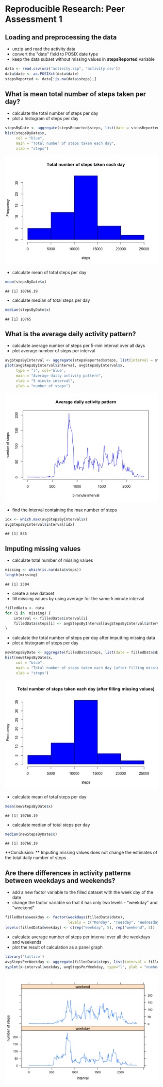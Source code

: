 # Reproducible Research: Peer Assessment 1


## Loading and preprocessing the data

* unzip and read the activity data
* convert the "date" field to POSIX date type
* keep the data subset without missing values in **stepsReported** variable


```r
data <- read.csv(unz("activity.zip", 'activity.csv'))
data$date <- as.POSIXct(data$date)
stepsReported <- data[!is.na(data$steps),]
```

## What is mean total number of steps taken per day?

* calculate the total number of steps per day
* plot a histogram of steps per day 


```r
stepsByDate <- aggregate(stepsReported$steps, list(date = stepsReported$date), sum)
hist(stepsByDate$x, 
     col = "blue",
     main = "Total number of steps taken each day",
     xlab = "steps")
```

![](PA1_template_files/figure-html/unnamed-chunk-2-1.png) 

* calculate mean of total steps per day

```r
mean(stepsByDate$x)
```

```
## [1] 10766.19
```

* calculate median of total steps per day

```r
median(stepsByDate$x)
```

```
## [1] 10765
```


## What is the average daily activity pattern?

* calculate average number of steps per 5-min interval over all days
* plot average number of steps per interval 


```r
avgStepsByInterval <- aggregate(stepsReported$steps, list(interval = stepsReported$interval), FUN = mean)
plot(avgStepsByInterval$interval, avgStepsByInterval$x, 
     type = "l", col='blue', 
     main = "Average daily activity pattern", 
     xlab = "5 minute interval", 
     ylab = "number of steps")
```

![](PA1_template_files/figure-html/unnamed-chunk-5-1.png) 

* find the interval containing the max number of steps

```r
idx <- which.max(avgStepsByInterval$x)
avgStepsByInterval$interval[idx]
```

```
## [1] 835
```


## Imputing missing values

* calculate total number of missing values


```r
missing <- which(is.na(data$steps))
length(missing)
```

```
## [1] 2304
```

* create a new dataset 
* fill missing values by using average for the same 5 minute interval


```r
filledData <- data
for (i in  missing) {
    interval <- filledData$interval[i]
    filledData$steps[i] <- avgStepsByInterval[avgStepsByInterval$interval == interval,]$x
}
```

* calculate the total number of steps per day after imputting missing data 
* plot a histogram of steps per day 


```r
newStepsByDate <- aggregate(filledData$steps, list(date = filledData$date), sum)
hist(newStepsByDate$x, 
     col = "blue",
     main = "Total number of steps taken each day (after filling missing values)",
     xlab = "steps")
```

![](PA1_template_files/figure-html/unnamed-chunk-9-1.png) 

* calculate mean of total steps per day

```r
mean(newStepsByDate$x)
```

```
## [1] 10766.19
```

* calculate median of total steps per day

```r
median(newStepsByDate$x)
```

```
## [1] 10766.19
```

**Conclusion: ** Imputing missing values does not change the estimates of the total daily number of steps

## Are there differences in activity patterns between weekdays and weekends?

* add a new factor variable to the filled dataset with the week day of the date
* change the factor variable so that it has only two levels - "weekday" and "weekend"


```r
filledData$weekday <- factor(weekdays(filledData$date), 
                             levels = c("Monday", "Tuesday", "Wednesday", "Thursday", "Friday", "Saturday", "Sunday"))
levels(filledData$weekday) <- c(rep("weekday", 5), rep("weekend", 2))
```

* calculate average number of steps per interval over all the weekdays and weekends
* plot the result of calculation as a panel graph


```r
library('lattice')
avgStepsPerWeekday <- aggregate(filledData$steps, list(interval = filledData$interval, weekday = filledData$weekday), FUN = mean)
xyplot(x~interval|weekday, avgStepsPerWeekday, type="l", ylab = "number of steps", layout = c(1,2))
```

![](PA1_template_files/figure-html/unnamed-chunk-13-1.png) 
